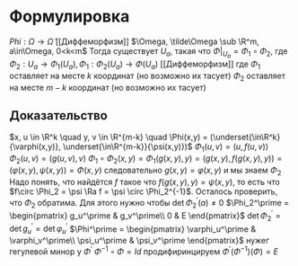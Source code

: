 # Формулировка
$Phi:\Omega\to\tilde\Omega$ [[Диффеморфизм]] $\Omega, \tilde\Omega \sub \R^m, a\in\Omega, 0<k<m$ Тогда существует $U_a$, такая что $\Phi|_{U_a}=\Phi_1 \circ \Phi_2$, где $\Phi_2 : U_a \to \Phi_1(U_a), \Phi_1 : \Phi_2(U_a)\to\Phi(U_a)$ [[Диффеморфизм]]
где $\Phi_1$ оставляет на месте $k$ координат (но возможно их тасует)
$\Phi_2$ оставляет на месте $m-k$ координат (но возможно их тасует)

## Доказательство
$x, u \in \R^k \quad y, v \in \R^{m-k} \quad \Phi(x,y) = (\underset{\in\R^k}{\varphi(x,y)}, \underset{\in\R^{m-k}}{\psi(x,y)})$
$\Phi_1(u,v)=(u,f(u,v))\quad \Phi_2(u,v)=(g(u,v),v)$
$\Phi_1\circ\Phi_2(x,y)=\Phi_1(g(x,y),y)=(g(x,y),f(g(x,y),y))=(\varphi(x,y),\psi(x,y))=\Phi(x,y)$
следовательно $g(x,y) = \varphi(x,y)$ и мы знаем $\Phi_2$ Надо понять, что найдётся $f$ такое что $f(g(x,y),y) = \psi(x,y)$, то есть что $f\circ \Phi_2 = \psi \Ra f = \psi \circ \Phi_2^{-1}$. Осталось проверить, что $\Phi_2$ обратима. Для этого нужно чтобы $\det \Phi_2^\prime (a)\neq0$
$\Phi_2^\prime = \begin{pmatrix} g_u^\prime  & g_v^\prime\\ 0 & E  \end{pmatrix}$
$\det \Phi_2^\prime = \det g_u^\prime = \det\varphi_u^\prime$
$\Phi^\prime = \begin{pmatrix} \varphi_u^\prime  & \varphi_v^\prime\\ \psi_u^\prime & \psi_v^\prime  \end{pmatrix}$ нужег гегулевой минор у $\Phi^\prime$
$\Phi^{-1}\circ\Phi = Id$ продифиринцируем
$\Phi^\prime(\Phi^{-1})(\Phi)=E$

